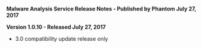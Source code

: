 **Malware Analysis Service Release Notes - Published by Phantom July 27, 2017**


**Version 1.0.10 - Released July 27, 2017**

* 3.0 compatibility update release only
